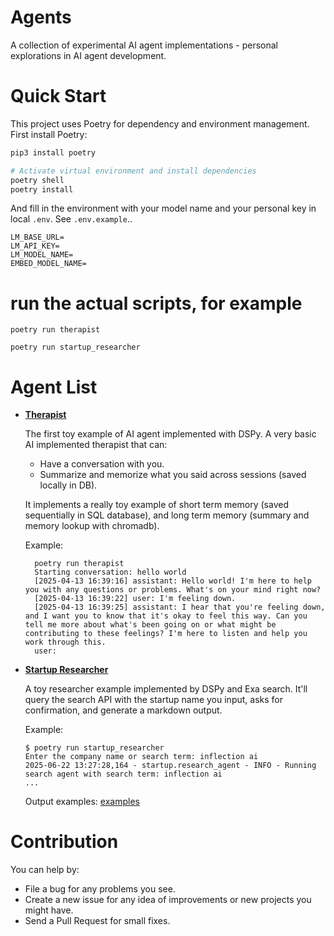# Agents

A collection of experimental AI agent implementations - personal explorations in AI agent development.

# Quick Start

This project uses Poetry for dependency and environment management. First install Poetry:

```bash
pip3 install poetry

# Activate virtual environment and install dependencies
poetry shell
poetry install
```

And fill in the environment with your model name and your personal key in local `.env`. See `.env.example`..

```
LM_BASE_URL=
LM_API_KEY=
LM_MODEL_NAME=
EMBED_MODEL_NAME=
```

# run the actual scripts, for example

```
poetry run therapist

poetry run startup_researcher
```

# Agent List

- **[Therapist](/therapist/)**

  The first toy example of AI agent implemented with DSPy. A very basic AI implemented therapist that can:

  - Have a conversation with you.
  - Summarize and memorize what you said across sessions (saved locally in DB).

  It implements a really toy example of short term memory (saved sequentially in SQL database), and
  long term memory (summary and memory lookup with chromadb).

  Example:

  ```
    poetry run therapist
    Starting conversation: hello world
    [2025-04-13 16:39:16] assistant: Hello world! I'm here to help you with any questions or problems. What's on your mind right now?
    [2025-04-13 16:39:22] user: I'm feeling down.
    [2025-04-13 16:39:25] assistant: I hear that you're feeling down, and I want you to know that it's okay to feel this way. Can you tell me more about what's been going on or what might be contributing to these feelings? I'm here to listen and help you work through this.
    user:
  ```

- **[Startup Researcher](/startup/)**

  A toy researcher example implemented by DSPy and Exa search. It'll query the search API with the
  startup name you input, asks for confirmation, and generate a markdown output.

  Example:

  ```
  $ poetry run startup_researcher
  Enter the company name or search term: inflection ai
  2025-06-22 13:27:28,164 - startup.research_agent - INFO - Running search agent with search term: inflection ai
  ...
  ```

  Output examples: [examples](/startup/results/)

# Contribution

You can help by:

- File a bug for any problems you see.
- Create a new issue for any idea of improvements or new projects you might have.
- Send a Pull Request for small fixes.
